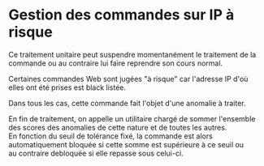 # Gestion des commandes sur IP à risque


<p>Ce traitement unitaire peut suspendre momentan&eacute;ment le traitement de la commande ou au contraire lui faire reprendre son cours normal.</p>
<p>Certaines commandes Web sont jug&eacute;es "&agrave; risque" car l'adresse IP d'o&ugrave; elles ont &eacute;t&eacute; prises est black list&eacute;e.</p>
<p>Dans tous les cas, cette commande fait l'objet d'une anomalie &agrave; traiter.</p>
<p>En fin de traitement, on appelle un utilitaire charg&eacute; de sommer l'ensemble des scores des anomalies de cette nature et de toutes les autres.<br />En fonction du seuil de tol&eacute;rance fix&eacute;, la commande est alors automatiquement bloqu&eacute;e si cette somme est sup&eacute;rieure &agrave; ce seuil ou <br />au contraire debloqu&eacute;e si elle repasse sous celui-ci.</p>

